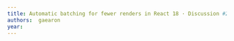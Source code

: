 ```yaml
---
title: Automatic batching for fewer renders in React 18 · Discussion #21 · reactwg/react-18
authors:  gaearon
year: 
---
```


